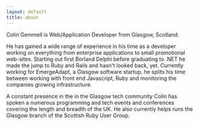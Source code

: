 ```yaml
---
layout: default
title: about
---
```

Colin Gemmell is Web/Application Developer from Glasgow, Scotland.

He has gained a wide range of experience in his time as a developer working on everything from enterprise applications to small promotional web-sites. Starting out first Borland Delphi before graduating to .NET he made the jump to Ruby and Rails and hasn't looked back, yet. Currently working for EmergeAdapt, a Glasgow software startup, he splits his time between working with front end Javascript, Ruby and monitoring the companies growing infrastructure.

A constant presence in the in the Glasgow tech community Colin has spoken a numerous programming and tech events and conferences covering the length and breadth of the UK. He also currently helps runs the Glasgow branch of the Scottish Ruby User Group.
